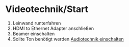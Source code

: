 # Videotechnik/Start
1. Leinwand runterfahren
2. HDMI to Ethernet Adapter anschließen
3. Beamer einschalten
4. Sollte Ton benötigt werden [Audiotechnik einschalten](https://matthias-benjamin.github.io/St.Maria-Technik/anleitungen/audiotechnik/start)